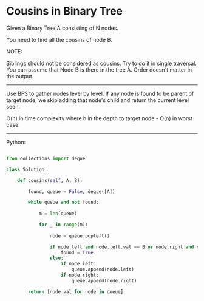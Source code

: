 # Cousins in Binary Tree

Given a Binary Tree A consisting of N nodes.

You need to find all the cousins of node B.

NOTE:

Siblings should not be considered as cousins.
Try to do it in single traversal.
You can assume that Node B is there in the tree A.
Order doesn't matter in the output.

---

Use BFS to gather nodes level by level. If any node is found to be parent of
target node, we skip adding that node's child and return the current level
seen.

O(h) in time complexity where h in the depth to target node - O(n) in worst
case.

---

Python:

```python

from collections import deque

class Solution:

    def cousins(self, A, B):

        found, queue = False, deque([A])

        while queue and not found:
            
            m = len(queue)

            for _ in range(m):
                
                node = queue.popleft()

                if node.left and node.left.val == B or node.right and node.right.val == B:
                    found = True
                else:
                    if node.left:
                        queue.append(node.left)
                    if node.right:
                        queue.append(node.right)

        return [node.val for node in queue]
```
